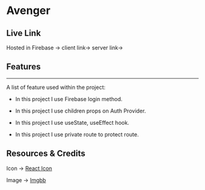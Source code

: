# Avenger

## Live Link
Hosted in Firebase ->
 client link->
 server link-> 

## Features
***
A list of feature used within the project:

* In this project I use Firebase login method.

* In this project I use children props on Auth Provider.

* In this project I use useState, useEffect hook.

* In this project I use private route to protect route.


## Resources & Credits

Icon -> [React Icon](https://react-icons.github.io/react-icons/)

Image -> [Imgbb](https://imgbb.com/)